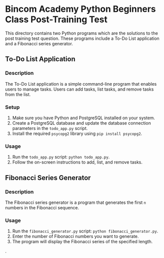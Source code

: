 # Bincom Academy Python Beginners Class Post-Training Test

 This directory contains two Python programs which are the solutions to the post training test question. These programs include a To-Do List application and a Fibonacci series generator.

## To-Do List Application

### Description
The To-Do List application is a simple command-line program that enables users to manage tasks. Users can add tasks, list tasks, and remove tasks from the list.

### Setup
1. Make sure you have Python and PostgreSQL installed on your system.
2. Create a PostgreSQL database and update the database connection parameters in the `todo_app.py` script.
3. Install the required `psycopg2` library using `pip install psycopg2`.

### Usage
1. Run the `todo_app.py` script: `python todo_app.py`.
2. Follow the on-screen instructions to add, list, and remove tasks.

## Fibonacci Series Generator

### Description
The Fibonacci series generator is a program that generates the first `n` numbers in the Fibonacci sequence.

### Usage
1. Run the `fibonacci_generator.py` script: `python fibonacci_generator.py`.
2. Enter the number of Fibonacci numbers you want to generate.
3. The program will display the Fibonacci series of the specified length.

.


